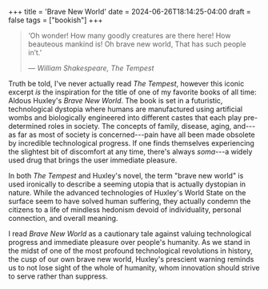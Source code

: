 +++
title = 'Brave New World'
date = 2024-06-26T18:14:25-04:00
draft = false
tags = ["bookish"]
+++

> ‘Oh wonder!
> How many goodly creatures are there here!
> How beauteous mankind is! Oh brave new world,
> That has such people in’t.’
>
> — *William Shakespeare, The Tempest*

Truth be told, I've never actually read *The Tempest*, however this iconic excerpt *is* the inspiration for the title of one of my favorite books of all time: Aldous Huxley's *Brave New World*. The book is set in a futuristic, technological dystopia where humans are manufactured using artificial wombs and biologically engineered into different castes that each play pre-determined roles in society. The concepts of family, disease, aging, and---as far as most of society is concerned---pain have all been made obsolete by incredible technological progress. If one finds themselves experiencing the slightest bit of discomfort at any time, there's always *soma*---a widely used drug that brings the user immediate pleasure. 

In both *The Tempest* and Huxley's novel, the term "brave new world" is used ironically to describe a seeming utopia that is actually dystopian in nature. While the advanced technologies of Huxley's World State on the surface seem to have solved human suffering, they actually condemn the citizens to a life of mindless hedonism devoid of individuality, personal connection, and overall meaning.

I read *Brave New World* as a cautionary tale against valuing technological progress and immediate pleasure over people's humanity. As we stand in the midst of one of the most profound technological revolutions in history, the cusp of our own brave new world, Huxley's prescient warning reminds us to not lose sight of the whole of humanity, whom innovation should strive to serve rather than suppress.